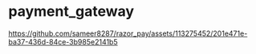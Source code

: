 # payment_gateway



https://github.com/sameer8287/razor_pay/assets/113275452/201e471e-ba37-436d-84ce-3b985e2141b5




